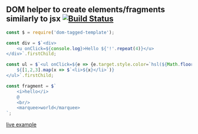## DOM helper to create elements/fragments similarly to jsx [![Build Status](https://travis-ci.org/caub/dom-tagged-template.svg?branch=master)](https://travis-ci.org/caub/dom-tagged-template)

```js
const $ = require('dom-tagged-template');

const div = $`<div>
	<u onClick=${console.log}>Hello ${'!'.repeat(4)}</u>
</div>`.firstChild;

const ul = $`<ul onClick=${e => {e.target.style.color=`hsl(${Math.floor(360*Math.random())},100%,50%)`}}>
	${[1,2,3].map(x => $`<li>${x}</li>`)}
</ul>`.firstChild;

const fragment = $`
	<i>hello</i>
	@
	<br/>
	<marquee>world</marquee>
`;

```

[live example](https://jsfiddle.net/crl/hmth3ru7/1)
